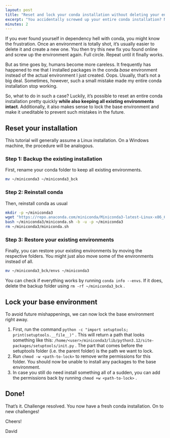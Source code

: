 ```yaml
---
layout: post
title: "Reset and lock your conda installation without deleting your environments"
excerpt: "You accidentally screwed up your entire conda installation? No need to reinstall all your packages! An easy way to reset your conda installation."
minutes: 2
---
```


If you ever found yourself in dependency hell with conda, you might know the frustration. Once an environment is totally shot, it’s usually easier to delete it and create a new one. You then try this new fix you found online and screw up the environment again. Full circle. Repeat until it finally works.

But as time goes by, humans become more careless. It frequently has happened to me that I installed packages in the conda *base* environment instead of the actual environment I just created. Oops. Usually, that’s not a big deal. Sometimes, however, such a small mistake made my entire conda installation stop working.

So, what to do in such a case? Luckily, it’s possible to reset an entire conda installation pretty quickly **while also keeping all existing environments intact**. Additionally, it also makes sense to lock the base environment and make it uneditable to prevent such mistakes in the future.

## Reset your installation

This tutorial will generally assume a Linux installation. On a Windows machine, the procedure will be analogous.

### Step 1: Backup the existing installation

First, rename your conda folder to keep all existing environments.

```bash
mv ~/miniconda3 ~/miniconda3_bck
```

### Step 2: Reinstall conda

Then, reinstall conda as usual

```bash
mkdir -p ~/miniconda3
wget "https://repo.anaconda.com/miniconda/Miniconda3-latest-Linux-x86_64.sh" -O ~/miniconda3/miniconda.sh
bash ~/miniconda3/miniconda.sh -b -u -p ~/miniconda3
rm ~/miniconda3/miniconda.sh
```

### Step 3: Restore your existing environments

Finally, you can restore your existing environments by moving the respective folders. You might just also move some of the environments instead of all.

```bash
mv ~/miniconda3_bck/envs ~/miniconda3
```

You can check if everything works by running `conda info --envs`. If it does, delete the backup folder using `rm -rf ~/miniconda3_bck` .

## Lock your base environment

To avoid future mishappenings, we can now lock the base environment right away.

1. First, run the command `python -c "import setuptools; print(setuptools.__file__)"` . This will return a path that looks something like this: `/home/<user>/miniconda3/lib/python3.12/site-packages/setuptools/init.py` . The part that comes before the setuptools folder (i.e. the parent folder) is the path we want to lock.
2. Run `chmod -w <path-to-lock>` to remove write permissions for this folder. You should now be unable to install any packages to the base environment.
3. In case you still do need install something all of a sudden, you can add the permissions back by running `chmod +w <path-to-lock>` .

## Done!

That’s it. Challenge resolved. You now have a fresh conda installation. On to new challenges!

Cheers!

David